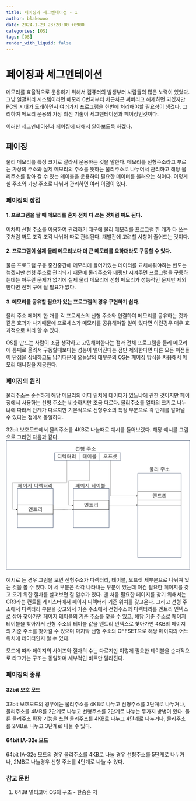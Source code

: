 ```yaml
---
title: 페이징과 세그멘테이션 - 1
author: blakewoo
date: 2024-1-23 23:20:00 +0900
categories: [OS]
tags: [OS]
render_with_liquid: false
---
```


# 페이징과 세그멘테이션
메모리를 효율적으로 운용하기 위해서 컴퓨터의 발생부터 사람들의 많은 노력이 있었다.
그냥 일괄처리 시스템이라면 메모리 0번지부터 차근차근 써버리고 해제하면 되겠지만
PC의 시대가 도래하면서 여러가지 프로그램을 한번에 처리해야할 필요성이 생겼다.
그리하여 메모리 운용의 가장 최신 기술이 세그멘테이션과 페이징인것이다.

이러한 세그멘테이션과 페이징에 대해서 알아보도록 하겠다.

## 페이징
물리 메모리를 특정 크기로 잘라서 운용하는 것을 말한다. 메모리를 선형주소라고 부르는 가상의 주소와
실제 메모리의 주소를 뜻하는 물리주소로 나누어서 관리하고 해당 물리주소를 찾아 갈 수 있는 테이블을 운용하여
필요한 데이터를 불러오는 식이다.
이렇게 실 주소와 가상 주소로 나눠서 관리하면 여러 이점이 있다.

### 페이징의 장점
#### 1. 프로그램을 짤 때 메모리를 혼자 전체 다 쓰는 것처럼 짜도 된다.   
어차피 선형 주소를 이용하여 관리하기 때문에 물리 메모리를 프로그램 한 개가 다 쓰는 것처럼 짜도
조각 조각 나뉘어 따로 관리된다. 개발간에 고려할 사항이 줄어드는 것이다.
#### 2. 프로그램이 실제 물리 메모리보다 더 큰 메모리를 요하더라도 구동할 수 있다.   
물론 프로그램 구동 중간중간에 메모리에 들어가있는 데이터를 교체해줘야하는 빈도는 높겠지만
선형 주소로 관리되기 때문에 물리주소와 매핑만 시켜주면 프로그램을 구동하는데는 아무런 문제가 없기에
실제 물리 메모리에 선형 메모리가 성능적인 문제만 제외한다면 전혀 구애 될 필요가 없다.
#### 3. 메모리를 공유할 필요가 있는 프로그램의 경우 구현하기 쉽다.   
물리 주소 페이지 한 개를 각 프로세스의 선형 주소와 연결하여 메모리를 공유하는 것과 같은 효과가 나기때문에
프로세스가 메모리를 공유해야할 일이 있다면 이런경우 매우 효과적으로 처리 할 수 있다.

OS를 만드는 사람이 조금 생각하고 고민해야한다는 점과 전체 프로그램을 물리 메모리에 통째로 올려서
구동할때보다는 성능이 떨어진다는 점만 제외한다면 다른 모든 이점들이 단점을 상쇄하고도 남기때문에
오늘날의 대부분의 OS는 페이징 방식을 차용해서 메모리 매니징을 제공한다.

### 페이징의 원리
물리주소는 순수하게 해당 메모리의 어디 위치에 데이터가 있느냐에 관한 것이지만 페이징에서 사용하는
선형 주소는 비슷하지만 조금 다르다. 물리주소를 얼마의 크기로 나누냐에 따라서 단계가 다르지만
기본적으로 선형주소의 특정 부분으로 각 단계를 알아낼 수 있다는 점에서 동일하다.

32bit 보호모드에서 물리주소를 4KB로 나눌때로 예시를 들어보겠다.
해당 예시를 그림으로 그리면 다음과 같다.   
![img.png](/assets/blog/os/2024/paging.png)

예시로 든 경우 그림을 보면 선형주소가 디렉터리, 테이블, 오프셋 세부분으로 나눠져 있는 것을
볼 수 있다. 이 세 부분은 각각 나타내는 부분이 있는데 이건 필요한 페이지를 갖고 오기 위한
절차를 살펴보면 잘 알수가 있다.
맨 처음 필요한 페이지를 찾기 위해서는 CR3라는 컨트롤 레지스터에서 페이지 디렉터리 기준 위치를
갖고온다. 그리고 선형 주소에서 디렉터리 부분을 갖고와서 기준 주소에서 선형주소의 디렉터리를 엔트리
인덱스로 삼아 찾아가면 페이지 테이블의 기준 주소를 찾을 수 있고, 해당 기준 주소로 페이지 테이블을
찾아가서 선형 주소의 테이블 값을 엔트리 인덱스로 찾아가면 4KB의 페이지의 기준 주소를 찾아갈 수 있으며
마지막 선형 주소의 OFFSET으로 해당 페이지의 어느 위치에 데이터인지 알 수 있다.

모드에 따라 페이지의 사이즈와 절차의 수는 다르지만
이렇게 필요한 테이블을 순차적으로 타고가는 구조는 동일하며 세부적인 비트만 달라진다.


### 페이징의 종류
#### 32bit 보호 모드
32bit 보호모드의 경우에는 물리주소를 4KB로 나누고 선형주소를 3단계로 나누거나, 물리주소를 4MB를
2단계로 나누고 선형주소를 2단계로 나누는 두가지 방법이 있다.
물론 물리주소 확장 기능을 쓰면 물리주소를 4KB로 나누고 4단계로 나누거나, 물리주소를 2MB로 나누고
3단계로 나눌 수 있다.

#### 64bit IA-32e 모드
64bit IA-32e 모드의 경우 물리주소를 4KB로 나눌 경우 선형주소를 5단계로 나누거나, 2MB로 나눌경우
선형 주소를 4단계로 나눌 수 있다.



### 참고 문헌
1. 64Bit 멀티코어 OS의 구조 - 한승훈 저
